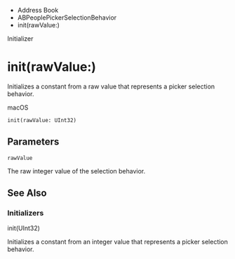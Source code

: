 

- Address Book
- ABPeoplePickerSelectionBehavior
-  init(rawValue:) 

Initializer

# init(rawValue:)

Initializes a constant from a raw value that represents a picker selection behavior.

macOS

``` source
init(rawValue: UInt32)
```

## Parameters 

`rawValue`  

The raw integer value of the selection behavior.

## See Also

### Initializers

init(UInt32)

Initializes a constant from an integer value that represents a picker selection behavior.

